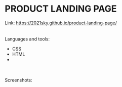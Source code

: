 # PRODUCT LANDING PAGE
Link:
<a href="https://2021sky.github.io/product-landing-page/"> https://2021sky.github.io/product-landing-page/ </a>
<br>
<br>
<br>
Languages and tools:
<br>
   <ul>
     <li>CSS</li>
     <li>HTML</li>
     <li></li>
  </ul>
 <br>
 <br>
Screenshots:
<br>
<img src="" alt="">
<br>
<img src="" alt="">
<br>
<br>

